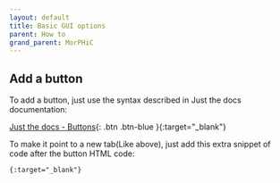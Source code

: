 ```yaml
---
layout: default
title: Basic GUI options
parent: How to
grand_parent: MorPHiC
---
```


## Add a button
To add a button, just use the syntax described in Just the docs documentation:

[Just the docs - Buttons](https://just-the-docs.github.io/just-the-docs/docs/ui-components/buttons/){: .btn .btn-blue }{:target="_blank"}

To make it point to a new tab(Like above), just add this extra snippet of code after the button HTML code:
```
{:target="_blank"}
```
